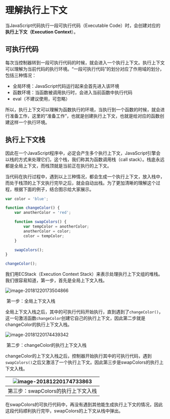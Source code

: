 # 理解执行上下文

当JavaScript代码执行一段可执行代码（Executable Code）时，会创建对应的**执行上下文（Execution Context**）。

## 可执行代码

每次当控制器转到一段可执行代码的时候，就会进入一个执行上下文。执行上下文可以理解为当前代码的执行环境。“一段可执行代码”的划分对应了作用域的划分，包括三种情况：

- 全局环境：JavaScript代码运行起来会首先进入该环境
- 函数环境：当函数被调用执行时，会进入当前函数中执行代码
- eval（不建议使用，可忽略）

所以，执行上下文可以理解为函数执行的环境，当执行到一个函数的时候，就会进行准备工作，这里的“准备工作”，也就是创建执行上下文，也就是给对应的函数创建这样一个执行环境。

## 执行上下文栈

因此在一个JavaScript程序中，必定会产生多个执行上下文，JavaScript引擎会以栈的方式来处理它们，这个栈，我们称其为函数调用栈（call stack）。栈底永远都是全局上下文，而栈顶就是当前正在执行的上下文。

当代码在执行过程中，遇到以上三种情况，都会生成一个执行上下文，放入栈中，而处于栈顶的上下文执行完毕之后，就会自动出栈。为了更加清晰的理解这个过程，根据下面的例子，结合图示给大家展示。

```javascript
var color = 'blue';

function changeColor() {
    var anotherColor = 'red';

    function swapColors() {
        var tempColor = anotherColor;
        anotherColor = color;
        color = tempColor;
    }

    swapColors();
}

changeColor();
```

我们用ECStack（Execution Context Stack）来表示处理执行上下文组的堆栈。我们很容易知道，第一步，首先是全局上下文入栈。

![image-20181220173504866](https://ws2.sinaimg.cn/large/006tNbRwly1fydcg9wp2fj30go08cmyr.jpg)

​									    第一步：全局上下文入栈

全局上下文入栈之后，其中的可执行代码开始执行，直到遇到了`changeColor()`，这一句激活函数`changeColor`创建它自己的执行上下文，因此第二步就是changeColor的执行上下文入栈。

![image-20181220174439342](https://ws1.sinaimg.cn/large/006tNbRwly1fydcq8nue6j30go08c75x.jpg)

​								第二步：changeColor的执行上下文入栈

changeColor的上下文入栈之后，控制器开始执行其中的可执行代码，遇到`swapColors()`之后又激活了一个执行上下文。因此第三步是swapColors的执行上下文入栈。

| ![image-20181220174733863](https://ws2.sinaimg.cn/large/006tNbRwly1fydddzmr2bj30go08caad.jpg) |
| :----------------------------------------------------------: |
|              第三步：swapColors的执行上下文入栈              |

在swapColors的可执行代码中，再没有遇到其他能生成执行上下文的情况，因此这段代码顺利执行完毕，swapColors的上下文从栈中弹出。